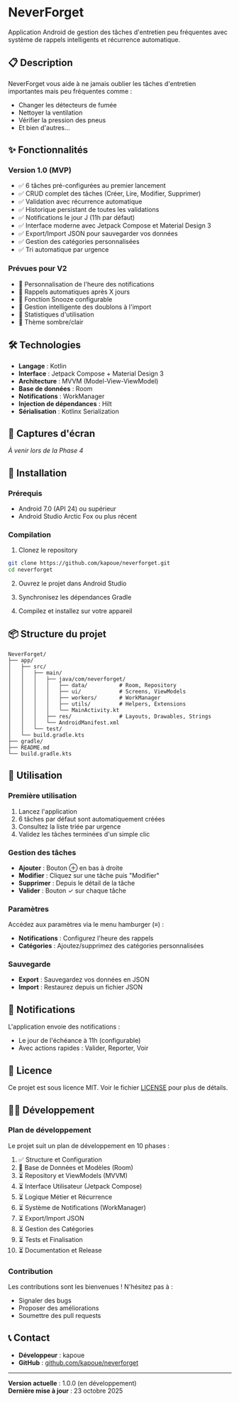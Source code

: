 # NeverForget

Application Android de gestion des tâches d'entretien peu fréquentes avec système de rappels intelligents et récurrence automatique.

## 📋 Description

NeverForget vous aide à ne jamais oublier les tâches d'entretien importantes mais peu fréquentes comme :
- Changer les détecteurs de fumée
- Nettoyer la ventilation
- Vérifier la pression des pneus
- Et bien d'autres...

## ✨ Fonctionnalités

### Version 1.0 (MVP)
- ✅ 6 tâches pré-configurées au premier lancement
- ✅ CRUD complet des tâches (Créer, Lire, Modifier, Supprimer)
- ✅ Validation avec récurrence automatique
- ✅ Historique persistant de toutes les validations
- ✅ Notifications le jour J (11h par défaut)
- ✅ Interface moderne avec Jetpack Compose et Material Design 3
- ✅ Export/Import JSON pour sauvegarder vos données
- ✅ Gestion des catégories personnalisées
- ✅ Tri automatique par urgence

### Prévues pour V2
- 🔄 Personnalisation de l'heure des notifications
- 🔄 Rappels automatiques après X jours
- 🔄 Fonction Snooze configurable
- 🔄 Gestion intelligente des doublons à l'import
- 🔄 Statistiques d'utilisation
- 🔄 Thème sombre/clair

## 🛠️ Technologies

- **Langage** : Kotlin
- **Interface** : Jetpack Compose + Material Design 3
- **Architecture** : MVVM (Model-View-ViewModel)
- **Base de données** : Room
- **Notifications** : WorkManager
- **Injection de dépendances** : Hilt
- **Sérialisation** : Kotlinx Serialization

## 📱 Captures d'écran

*À venir lors de la Phase 4*

## 🚀 Installation

### Prérequis
- Android 7.0 (API 24) ou supérieur
- Android Studio Arctic Fox ou plus récent

### Compilation
1. Clonez le repository
```bash
git clone https://github.com/kapoue/neverforget.git
cd neverforget
```

2. Ouvrez le projet dans Android Studio

3. Synchronisez les dépendances Gradle

4. Compilez et installez sur votre appareil

## 📦 Structure du projet

```
NeverForget/
├── app/
│   ├── src/
│   │   ├── main/
│   │   │   ├── java/com/neverforget/
│   │   │   │   ├── data/          # Room, Repository
│   │   │   │   ├── ui/            # Screens, ViewModels
│   │   │   │   ├── workers/       # WorkManager
│   │   │   │   ├── utils/         # Helpers, Extensions
│   │   │   │   └── MainActivity.kt
│   │   │   ├── res/               # Layouts, Drawables, Strings
│   │   │   └── AndroidManifest.xml
│   │   └── test/
│   └── build.gradle.kts
├── gradle/
├── README.md
└── build.gradle.kts
```

## 🎯 Utilisation

### Première utilisation
1. Lancez l'application
2. 6 tâches par défaut sont automatiquement créées
3. Consultez la liste triée par urgence
4. Validez les tâches terminées d'un simple clic

### Gestion des tâches
- **Ajouter** : Bouton ⊕ en bas à droite
- **Modifier** : Cliquez sur une tâche puis "Modifier"
- **Supprimer** : Depuis le détail de la tâche
- **Valider** : Bouton ✓ sur chaque tâche

### Paramètres
Accédez aux paramètres via le menu hamburger (≡) :
- **Notifications** : Configurez l'heure des rappels
- **Catégories** : Ajoutez/supprimez des catégories personnalisées

### Sauvegarde
- **Export** : Sauvegardez vos données en JSON
- **Import** : Restaurez depuis un fichier JSON

## 🔔 Notifications

L'application envoie des notifications :
- Le jour de l'échéance à 11h (configurable)
- Avec actions rapides : Valider, Reporter, Voir

## 📄 Licence

Ce projet est sous licence MIT. Voir le fichier [LICENSE](LICENSE) pour plus de détails.

## 👨‍💻 Développement

### Plan de développement
Le projet suit un plan de développement en 10 phases :
1. ✅ Structure et Configuration
2. 🔄 Base de Données et Modèles (Room)
3. ⏳ Repository et ViewModels (MVVM)
4. ⏳ Interface Utilisateur (Jetpack Compose)
5. ⏳ Logique Métier et Récurrence
6. ⏳ Système de Notifications (WorkManager)
7. ⏳ Export/Import JSON
8. ⏳ Gestion des Catégories
9. ⏳ Tests et Finalisation
10. ⏳ Documentation et Release

### Contribution
Les contributions sont les bienvenues ! N'hésitez pas à :
- Signaler des bugs
- Proposer des améliorations
- Soumettre des pull requests

## 📞 Contact

- **Développeur** : kapoue
- **GitHub** : [github.com/kapoue/neverforget](https://github.com/kapoue/neverforget)

---

**Version actuelle** : 1.0.0 (en développement)  
**Dernière mise à jour** : 23 octobre 2025